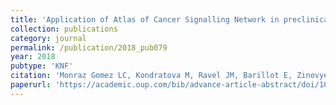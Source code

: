 ```yaml
---
title: 'Application of Atlas of Cancer Signalling Network in preclinical studies'
collection: publications
category: journal
permalink: /publication/2018_pub079
year: 2018
pubtype: 'KNF'
citation: 'Monraz Gomez LC, Kondratova M, Ravel JM, Barillot E, Zinovyev A, Kuperstein I. <a href="https://academic.oup.com/bib/advance-article-abstract/doi/10.1093/bib/bby031/4992169?redirectedFrom=fulltext">Application of Atlas of Cancer Signalling Network in preclinical studies</a>. <i>Brief Bioinformatics</i>. 2018 May 3.'
paperurl: 'https://academic.oup.com/bib/advance-article-abstract/doi/10.1093/bib/bby031/4992169?redirectedFrom=fulltext'
---
```


